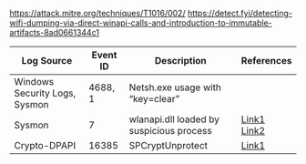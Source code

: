 https://attack.mitre.org/techniques/T1016/002/
https://detect.fyi/detecting-wifi-dumping-via-direct-winapi-calls-and-introduction-to-immutable-artifacts-8ad0661344c1


| Log Source     | Event ID | Description       | References |
|----------------|----------|-------------------|------------|
| Windows Security Logs, Sysmon | 4688, 1     | Netsh.exe usage with “key=clear” |  |
| Sysmon | 7     | wlanapi.dll loaded by suspicious process | [Link1](https://koifsec.medium.com/detecting-wifi-dumping-via-direct-winapi-calls-and-introduction-to-immutable-artifacts-8ad0661344c1)<br>[Link2](https://security.googleblog.com/2024/04/detecting-browser-data-theft-using.html) |
| Crypto-DPAPI | 16385     | SPCryptUnprotect | [Link1](https://koifsec.medium.com/detecting-wifi-dumping-via-direct-winapi-calls-and-introduction-to-immutable-artifacts-8ad0661344c1) |
